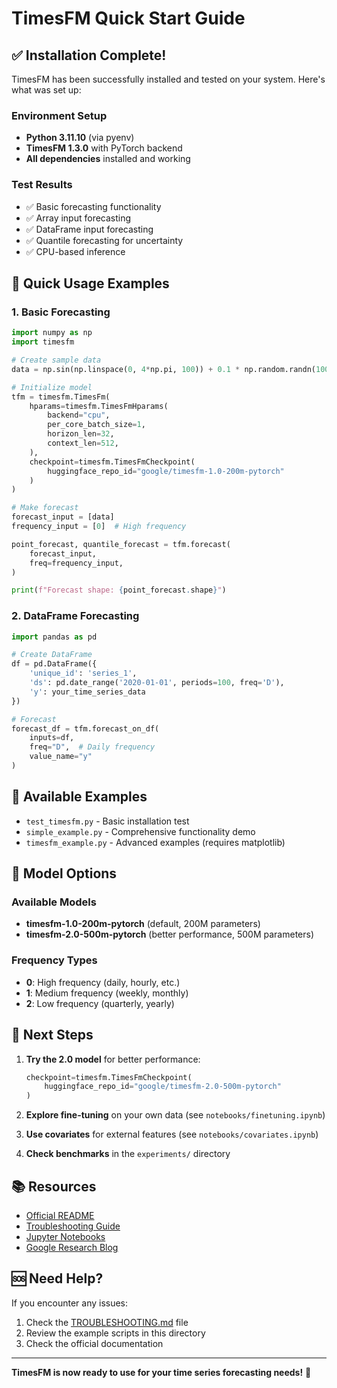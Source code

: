 # TimesFM Quick Start Guide

## ✅ Installation Complete!

TimesFM has been successfully installed and tested on your system. Here's what was set up:

### Environment Setup
- **Python 3.11.10** (via pyenv)
- **TimesFM 1.3.0** with PyTorch backend
- **All dependencies** installed and working

### Test Results
- ✅ Basic forecasting functionality
- ✅ Array input forecasting  
- ✅ DataFrame input forecasting
- ✅ Quantile forecasting for uncertainty
- ✅ CPU-based inference

## 🚀 Quick Usage Examples

### 1. Basic Forecasting
```python
import numpy as np
import timesfm

# Create sample data
data = np.sin(np.linspace(0, 4*np.pi, 100)) + 0.1 * np.random.randn(100)

# Initialize model
tfm = timesfm.TimesFm(
    hparams=timesfm.TimesFmHparams(
        backend="cpu",
        per_core_batch_size=1,
        horizon_len=32,
        context_len=512,
    ),
    checkpoint=timesfm.TimesFmCheckpoint(
        huggingface_repo_id="google/timesfm-1.0-200m-pytorch"
    )
)

# Make forecast
forecast_input = [data]
frequency_input = [0]  # High frequency

point_forecast, quantile_forecast = tfm.forecast(
    forecast_input,
    freq=frequency_input,
)

print(f"Forecast shape: {point_forecast.shape}")
```

### 2. DataFrame Forecasting
```python
import pandas as pd

# Create DataFrame
df = pd.DataFrame({
    'unique_id': 'series_1',
    'ds': pd.date_range('2020-01-01', periods=100, freq='D'),
    'y': your_time_series_data
})

# Forecast
forecast_df = tfm.forecast_on_df(
    inputs=df,
    freq="D",  # Daily frequency
    value_name="y"
)
```

## 📁 Available Examples

- `test_timesfm.py` - Basic installation test
- `simple_example.py` - Comprehensive functionality demo
- `timesfm_example.py` - Advanced examples (requires matplotlib)

## 🔧 Model Options

### Available Models
- **timesfm-1.0-200m-pytorch** (default, 200M parameters)
- **timesfm-2.0-500m-pytorch** (better performance, 500M parameters)

### Frequency Types
- **0**: High frequency (daily, hourly, etc.)
- **1**: Medium frequency (weekly, monthly)
- **2**: Low frequency (quarterly, yearly)

## 🎯 Next Steps

1. **Try the 2.0 model** for better performance:
   ```python
   checkpoint=timesfm.TimesFmCheckpoint(
       huggingface_repo_id="google/timesfm-2.0-500m-pytorch"
   )
   ```

2. **Explore fine-tuning** on your own data (see `notebooks/finetuning.ipynb`)

3. **Use covariates** for external features (see `notebooks/covariates.ipynb`)

4. **Check benchmarks** in the `experiments/` directory

## 📚 Resources

- [Official README](README.md)
- [Troubleshooting Guide](TROUBLESHOOTING.md)
- [Jupyter Notebooks](notebooks/)
- [Google Research Blog](https://research.google/blog/a-decoder-only-foundation-model-for-time-series-forecasting/)

## 🆘 Need Help?

If you encounter any issues:
1. Check the [TROUBLESHOOTING.md](TROUBLESHOOTING.md) file
2. Review the example scripts in this directory
3. Check the official documentation

---

**TimesFM is now ready to use for your time series forecasting needs!** 🎉
